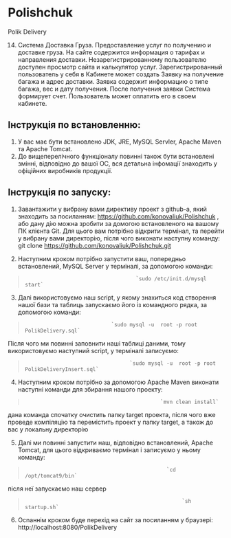 # Polishchuk
Polik Delivery

14. Система Доставка Груза. Предоставление услуг по получению и доставке груза. На сайте содержится информация о тарифах и направления
доставки. Незарегистрированному пользователю доступен просмотр сайта и калькулятор услуг. Зарегистрированный пользователь у себя в Кабинете
может создать Заявку на получение багажа и адрес доставки. Заявка содержит информацию о типе багажа, вес и дату получения. После
получения заявки Система формирует счет. Пользователь может оплатить его в своем кабинете.

Інструкція по встановленню:
------------
1. У вас має бути встановлено JDK, JRE, MySQL Servler, Apache Maven та Apache Tomcat.<br/>
2. До вищеперелічного функціоналу повинні також бути встановлені змінні, відповідно до вашої ОС, вся детальна інфомації знаходить у офіційних виробників продукції.

Інструкція по запуску:
------------
1. Завантажити у вибрану вами директиву проект з github-а, який знаходить за посиланням: https://github.com/konovaliuk/Polishchuk , або дану дію можна зробити за домогою встановленого на вашому ПК клієнта Git. Для цього вам потрібно відкрити термінал, та перейти у вибрану вами директорію, після чого виконати наступну команду:
git clone https://github.com/konovaliuk/Polishchuk.git

2. Наступним кроком потрібно запустити ваш, попередньо встановлений, MySQL Server у терміналі, за допомогою команди: 
>                                         `sudo /etc/init.d/mysql start`
3. Далі використовуємо наш script, у якому знахиться код створення нашої бази та таблиць запускаємо його із командного рядка, за допомогою команди:
>                                 `sudo mysql -u  root -p root PolikDelivery.sql` 
Після чого ми повинні заповнити наші таблиці даними, тому використовуємо наступний script, у терміналі записуємо: 
>	                                    `sudo mysql -u  root -p root PolikDeliveryInsert.sql`
4. Наступним кроком потрібно за допомогою Apache Maven виконати наступні команди для збирання нашого проекту: 
>                                                 `mvn clean install`
дана команда спочатку очистить папку target проекта, після чого вже  проведе компіляцію та перемістить проект у папку target, а також до вас у локальну директорію
>
5. Далі ми повинні запустити наш, відповідно встановлений, Apache Tomcat, для цього відкриваємо термінал і записуємо у ньому команду:  
>                                                   `cd /opt/tomcat9/bin` 
після неї запускаємо наш сервер 
>	                                                     `sh startup.sh`
6. Осnаннім кроком буде перехід на сайт за посиланням у браузері: http://localhost:8080/PolikDelivery
